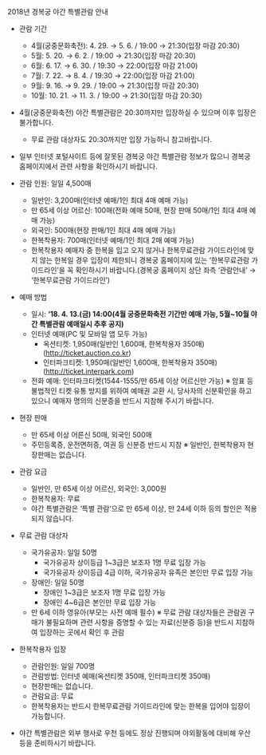2018년 경복궁 야간 특별관람 안내
- 관람 기간
  - 4월(궁중문화축전): 4. 29. → 5. 6. / 19:00 → 21:30(입장 마감 20:30)
  - 5월: 5. 20. → 6. 2. / 19:00 → 21:30(입장 마감 20:30)
  - 6월: 6. 17. → 6. 30. / 19:30 → 22:00(입장 마감 21:00)
  - 7월: 7. 22. → 8. 4. / 19:30 → 22:00(입장 마감 21:00)
  - 9월: 9. 16. → 9. 29. / 19:00 → 21:30(입장 마감 20:30)
  - 10월: 10. 21. → 11. 3. / 19:00 → 21:30(입장 마감 20:30)

- 4월(궁중문화축전) 야간 특별관람은 20:30까지만 입장하실 수 있으며 이후 입장은 불가합니다.
  * 무료 관람 대상자도 20:30까지만 입장 가능하니 참고바랍니다.

- 일부 인터넷 포털사이트 등에 잘못된 경복궁 야간 특별관람 정보가 많으니 경복궁 홈페이지에서 관련 사항을 확인하시기 바랍니다.

- 관람 인원: 일일 4,500매
  - 일반인: 3,200매(인터넷 예매/1인 최대 4매 예매 가능)
  - 만 65세 이상 어르신: 100매(전화 예매 50매, 현장 판매 50매/1인 최대 4매 예매 가능)
  - 외국인: 500매(현장 판매/1인 최대 4매 예매 가능)
  - 한복착용자: 700매(인터넷 예매/1인 최대 2매 예매 가능)
  * 한복착용자 예매자 중 한복을 입고 오지 않거나 한복무료관람 가이드라인에 맞지 않는 한복일 경우 입장이 제한되니 경복궁 홈페이지에 있는 ‘한복무료관람 가이드라인’을 꼭 확인하시기 바랍니다.(경복궁 홈페이지 상단 좌측 ‘관람안내’ → ‘한복무료관람 가이드라인’)

- 예매 방법
  - 일시: **‘18. 4. 13.(금) 14:00(4월 궁중문화축전 기간만 예매 가능, 5월~10월 야간 특별관람 예매일시 추후 공지)**
  - 인터넷 예매(PC 및 모바일 앱 모두 가능)
    * 옥션티켓: 1,950매(일반인 1,600매, 한복착용자 350매) (<http://ticket.auction.co.kr>)
    * 인터파크티켓: 1,950매(일반인 1,600매, 한복착용자 350매) (<http://ticket.interpark.com>)
  - 전화 예매: 인터파크티켓(1544-1555/만 65세 이상 어르신만 가능)
  ※ 암표 등 불법적인 티켓 유통 방지를 위하여 예매권 교환 시, 당사자의 신분확인을 하고 있으니 예매자 명의의 신분증을 반드시 지참해 주시기 바랍니다.

- 현장 판매
  - 만 65세 이상 어른신 50매, 외국인 500매
  - 주민등록증, 운전면허증, 여권 등 신분증 반드시 지참
  ※ 일반인, 한복착용자 현장판매는 없습니다.

- 관람 요금
  - 일반인, 만 65세 이상 어르신, 외국인: 3,000원
  - 한복착용자: 무료
  * 야간 특별관람은 ‘특별 관람’으로 만 65세 이상, 만 24세 이하 등의 할인은 적용되지 않습니다.

- 무료 관람 대상자
  - 국가유공자: 일일 50명
    * 국가유공자 상이등급 1~3급은 보조자 1명 무료 입장 가능
    * 국가유공자 상이등급 4급 이하, 국가유공자 유족은 본인만 무료 입장 가능
  - 장애인: 일일 50명
    * 장애인 1~3급은 보조자 1명 무료 입장 가능
    * 장애인 4~6급은 본인만 무료 입장 가능
  - 만 6세 이하 영유아(부모는 사전 예매 필수)
  ※ 무료 관람 대상자들은 관람권 구매가 불필요하며 관련 사항을 증명할 수 있는 자료(신분증 등)을 반드시 지참하여 입장하는 곳에서 확인 후 관람

- 한복착용자 입장
  - 관람인원: 일일 700명
  - 관람방법: 인터넷 예매(옥션티켓 350매, 인터파크티켓 350매)
  * 현장판매는 없습니다.
  - 관람요금: 무료
  - 한복착용자는 반드시 한복무료관람 가이드라인에 맞는 한복을 입어야 입장이 가능합니다.

- 야간 특별관람은 외부 행사로 우천 등에도 정상 진행되며 야외활동에 대비해 우산 등을 준비하시기 바랍니다.